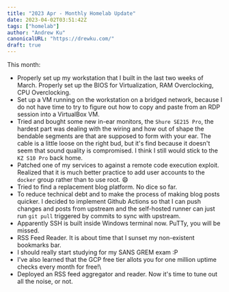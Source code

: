 ```yaml
---
title: "2023 Apr - Monthly Homelab Update"
date: 2023-04-02T03:51:42Z
tags: ["homelab"]
author: "Andrew Ku"
canonicalURL: "https://drewku.com/"
draft: true
---
```


This month:
- Properly set up my workstation that I built in the last two weeks of March. Properly set up the BIOS for Virtualization, RAM Overclocking, CPU Overclocking. 
- Set up a VM running on the workstation on a bridged network, because I do not have time to try to figure out how to copy and paste from an RDP session into a VirtualBox VM. 
- Tried and bought some new in-ear monitors, the `Shure SE215 Pro`, the hardest part was dealing with the wiring and how out of shape the bendable segments are that are supposed to form with your ear. The cable is a little loose on the right bud, but it's find because it doesn't seem that sound quality is compromised. I think I still would stick to the `KZ S10 Pro` back home.  
- Patched one of my services to against a remote code execution exploit. Realized that it is much better practice to add user accounts to the `docker` group rather than to use root.  :smile:
- Tried to find a replacement blog platform. No dice so far. 
- To reduce technical debt and to make the process of making blog posts quicker. I decided to implement Github Actions so that I can push changes and posts from upstream and the self-hosted runner can just run `git pull` triggered by commits to sync with upstream. 
- Apparently SSH is built inside Windows terminal now. PuTTy, you will be missed. 
- RSS Feed Reader. It is about time that I sunset my non-existent bookmarks bar. 
- I should really start studying for my SANS GREM exam :P
- I've also learned that the GCP free tier allots you for one million uptime checks every month for free!\
- Deployed an RSS feed aggregator and reader. Now it's time to tune out all the noise, or not. 
